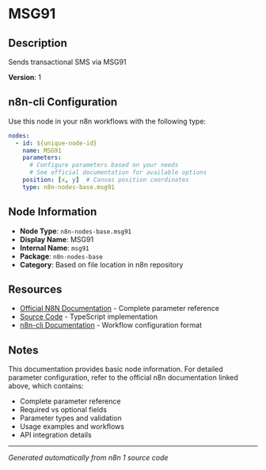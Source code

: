 # MSG91

## Description

Sends transactional SMS via MSG91

**Version**: 1

## n8n-cli Configuration

Use this node in your n8n workflows with the following type:

```yaml
nodes:
  - id: ${unique-node-id}
    name: MSG91
    parameters:
      # Configure parameters based on your needs
      # See official documentation for available options
    position: [x, y]  # Canvas position coordinates
    type: n8n-nodes-base.msg91
```

## Node Information

- **Node Type**: `n8n-nodes-base.msg91`
- **Display Name**: MSG91
- **Internal Name**: `msg91`
- **Package**: `n8n-nodes-base`
- **Category**: Based on file location in n8n repository

## Resources

- [Official N8N Documentation](https://docs.n8n.io/integrations/builtin/app-nodes/n8n-nodes-base.msg91/) - Complete parameter reference
- [Source Code](https://github.com/n8n-io/n8n/blob/master/packages/nodes-base/nodes/Msg91/Msg91.node.ts) - TypeScript implementation
- [n8n-cli Documentation](https://github.com/edenreich/n8n-cli) - Workflow configuration format

## Notes

This documentation provides basic node information. For detailed parameter configuration, 
refer to the official n8n documentation linked above, which contains:

- Complete parameter reference
- Required vs optional fields
- Parameter types and validation
- Usage examples and workflows
- API integration details

---
*Generated automatically from n8n 1 source code*
